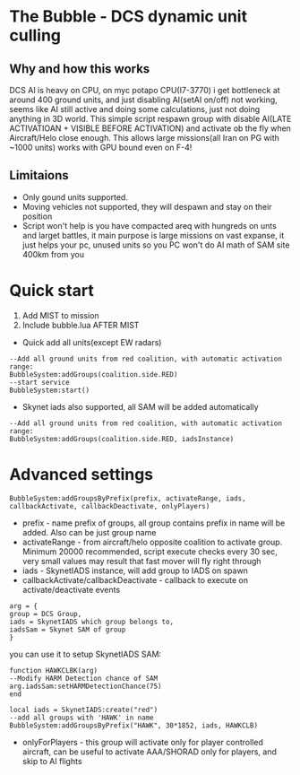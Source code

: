 # The Bubble - DCS dynamic unit culling

## Why and how this works
DCS AI is heavy on CPU, on myc potapo CPU(I7-3770) i get bottleneck at around 400 ground units, and just disabling AI(setAI on/off) not working, seems like AI still active and doing some calculations, just not doing anything in 3D world. This simple script respawn group with disable AI(LATE ACTIVATIOAN + VISIBLE BEFORE ACTIVATION) and activate ob the fly when Aircraft/Helo close enough. This allows large missions(all Iran on PG with ~1000 units) works with GPU bound even on F-4!

## Limitaions
* Only gound units supported.
* Moving vehicles not supported, they will despawn and stay on their position
* Script won't help is you have compacted areq with hungreds on unts and larget battles, it main purpose is large missions on vast expanse, it just helps your pc, unused units so you PC won't do AI math of SAM site 400km from you

# Quick start
1. Add MIST to mission
2. Include bubble.lua AFTER MIST

* Quick add all units(except EW radars)
```
--Add all ground units from red coalition, with automatic activation range:
BubbleSystem:addGroups(coalition.side.RED) 
--start service
BubbleSystem:start() 
```
* Skynet iads also supported, all SAM will be added automatically
```
--Add all ground units from red coalition, with automatic activation range:
BubbleSystem:addGroups(coalition.side.RED, iadsInstance)  
```
# Advanced settings
```
BubbleSystem:addGroupsByPrefix(prefix, activateRange, iads, callbackActivate, callbackDeactivate, onlyPlayers)
```
* prefix - name prefix of groups, all group contains prefix in name will be added. Also can be just group name
* activateRange - from aircraft/helo opposite coalition to activate group. Minimum 20000 recommended, script execute checks every 30 sec, very small values may result that fast mover will fly right through
* iads - SkynetIADS instance, will add group to IADS on spawn
* callbackActivate/callbackDeactivate - callback to execute on activate/deactivate events
```
arg = {
group = DCS Group,
iads = SkynetIADS which group belongs to,
iadsSam = Skynet SAM of group
}
```
you can use it to setup SkynetIADS SAM:
```
function HAWKCLBK(arg) 
--Modify HARM Detection chance of SAM
arg.iadsSam:setHARMDetectionChance(75)
end

local iads = SkynetIADS:create("red")
--add all groups with 'HAWK' in name
BubbleSystem:addGroupsByPrefix("HAWK", 30*1852, iads, HAWKCLB)
```
* onlyForPlayers - this group will activate only for player controlled aircraft, can be useful to activate AAA/SHORAD only for players, and skip to AI flights
